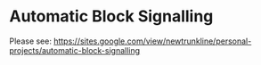# Automatic Block Signalling
 
Please see: https://sites.google.com/view/newtrunkline/personal-projects/automatic-block-signalling
